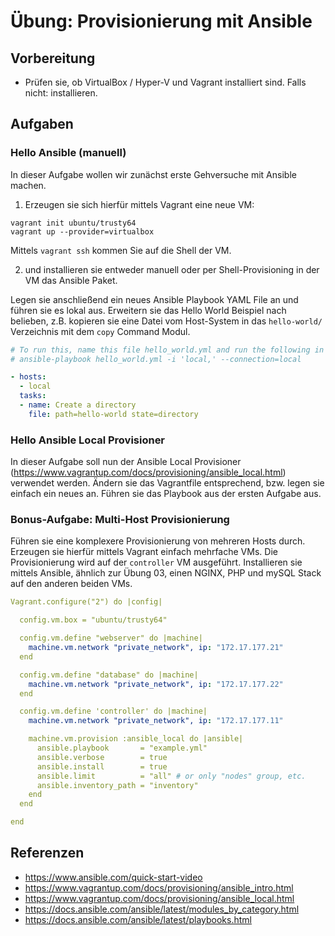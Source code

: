 # Übung: Provisionierung mit Ansible

## Vorbereitung
* Prüfen sie, ob VirtualBox / Hyper-V und Vagrant installiert sind. Falls nicht: installieren.

## Aufgaben

### Hello Ansible (manuell)

In dieser Aufgabe wollen wir zunächst erste Gehversuche mit Ansible machen. 

1. Erzeugen sie sich hierfür mittels Vagrant eine neue VM:
```
vagrant init ubuntu/trusty64
vagrant up --provider=virtualbox
```
Mittels `vagrant ssh` kommen Sie auf die Shell der VM.

2. und installieren sie entweder manuell oder per Shell-Provisioning in der VM das Ansible Paket.

Legen sie anschließend ein neues Ansible Playbook YAML File an und führen sie es lokal aus. Erweitern sie das Hello World
Beispiel nach belieben, z.B. kopieren sie eine Datei vom Host-System in das `hello-world/` Verzeichnis mit dem `copy`
Command Modul.

```yaml
# To run this, name this file hello_world.yml and run the following in the same directory
# ansible-playbook hello_world.yml -i 'local,' --connection=local

- hosts:
  - local
  tasks:
  - name: Create a directory
    file: path=hello-world state=directory
```

### Hello Ansible Local Provisioner

In dieser Aufgabe soll nun der Ansible Local Provisioner (https://www.vagrantup.com/docs/provisioning/ansible_local.html)
verwendet werden. Ändern sie das Vagrantfile entsprechend, bzw. legen sie einfach ein neues an. Führen sie das Playbook aus
der ersten Aufgabe aus.

### Bonus-Aufgabe: Multi-Host Provisionierung

Führen sie eine komplexere Provisionierung von mehreren Hosts durch. Erzeugen sie hierfür mittels Vagrant einfach mehrfache
VMs. Die Provisionierung wird auf der `controller` VM ausgeführt. Installieren sie mittels Ansible, ähnlich zur Übung 03, einen NGINX, PHP und mySQL Stack auf den anderen beiden VMs.

```yaml
Vagrant.configure("2") do |config|

  config.vm.box = "ubuntu/trusty64"

  config.vm.define "webserver" do |machine|
    machine.vm.network "private_network", ip: "172.17.177.21"
  end

  config.vm.define "database" do |machine|
    machine.vm.network "private_network", ip: "172.17.177.22"
  end

  config.vm.define 'controller' do |machine|
    machine.vm.network "private_network", ip: "172.17.177.11"

    machine.vm.provision :ansible_local do |ansible|
      ansible.playbook       = "example.yml"
      ansible.verbose        = true
      ansible.install        = true
      ansible.limit          = "all" # or only "nodes" group, etc.
      ansible.inventory_path = "inventory"
    end
  end

end
```

## Referenzen

* https://www.ansible.com/quick-start-video
* https://www.vagrantup.com/docs/provisioning/ansible_intro.html
* https://www.vagrantup.com/docs/provisioning/ansible_local.html
* https://docs.ansible.com/ansible/latest/modules_by_category.html
* https://docs.ansible.com/ansible/latest/playbooks.html
